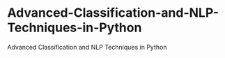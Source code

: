 # Advanced-Classification-and-NLP-Techniques-in-Python
Advanced Classification and NLP Techniques in Python
